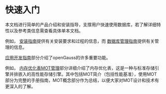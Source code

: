 # 快速入门

本文档进行简单的产品介绍和安装指导，支撑用户快速使用数据库，若了解详细特性以及参考类信息需查看具体单本文档。

例如， [安装指南](../InstallationGuide/installation.md)提供有关安装要求和过程的信息，而 [数据库管理指南](../DatabaseAdministrationGuide/数据库管理指南.md)提供有关管理的信息。

 [应用开发指南](../Developerguide/应用开发指南.md)部分介绍了openGauss的许多重要功能。

例如， [内存优化表MOT管理](../DatabaseAdministrationGuide/内存优化表MOT管理.md)部分详细介绍了内存优化表，这是一种与标准存储引擎并排嵌入的高性能存储引擎。其中包括MOT简介（包括性能基准），使用MOT部分为完整的手册指南，MOT概念部分作为总结，以便大家对MOT设计和技术有更深入的了解。